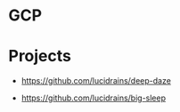# GCP 


# Projects

* https://github.com/lucidrains/deep-daze

* https://github.com/lucidrains/big-sleep



